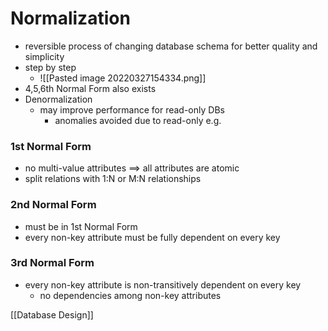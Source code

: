# Normalization
+ reversible process of changing database schema for better quality and simplicity
+ step by step
	+ ![[Pasted image 20220327154334.png]]
+ 4,5,6th Normal Form also exists
+ Denormalization
	+ may improve performance for read-only DBs
		+ anomalies avoided due to read-only e.g. 

### 1st Normal Form
+ no multi-value attributes ==> all attributes are atomic
+ split relations with 1:N or M:N relationships

### 2nd Normal Form
+ must be in 1st Normal Form
+ every non-key attribute must be fully dependent on every key

### 3rd Normal Form
+ every non-key attribute is non-transitively dependent on every key
	+ no dependencies among non-key attributes

[[Database Design]]